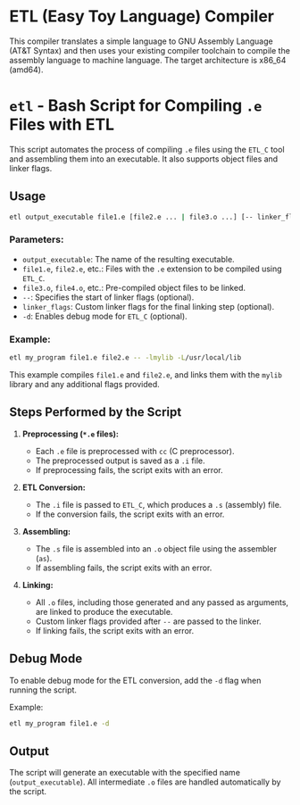 # ETL (Easy Toy Language) Compiler

This compiler translates a simple language to GNU Assembly Language (AT&T Syntax) and then uses your existing compiler toolchain
to compile the assembly language to machine language. The target architecture is x86_64 (amd64).


# `etl` - Bash Script for Compiling `.e` Files with ETL

This script automates the process of compiling `.e` files using the `ETL_C` tool and assembling them into an executable. It also supports object files and linker flags.

## Usage

```bash
etl output_executable file1.e [file2.e ... | file3.o ...] [-- linker_flags] [-d]
```

### Parameters:
- `output_executable`: The name of the resulting executable.
- `file1.e`, `file2.e`, etc.: Files with the `.e` extension to be compiled using `ETL_C`.
- `file3.o`, `file4.o`, etc.: Pre-compiled object files to be linked.
- `--`: Specifies the start of linker flags (optional).
- `linker_flags`: Custom linker flags for the final linking step (optional).
- `-d`: Enables debug mode for `ETL_C` (optional).

### Example:
```bash
etl my_program file1.e file2.e -- -lmylib -L/usr/local/lib
```

This example compiles `file1.e` and `file2.e`, and links them with the `mylib` library and any additional flags provided.

## Steps Performed by the Script

1. **Preprocessing (`*.e` files):**
   - Each `.e` file is preprocessed with `cc` (C preprocessor).
   - The preprocessed output is saved as a `.i` file.
   - If preprocessing fails, the script exits with an error.

2. **ETL Conversion:**
   - The `.i` file is passed to `ETL_C`, which produces a `.s` (assembly) file.
   - If the conversion fails, the script exits with an error.

3. **Assembling:**
   - The `.s` file is assembled into an `.o` object file using the assembler (`as`).
   - If assembling fails, the script exits with an error.

4. **Linking:**
   - All `.o` files, including those generated and any passed as arguments, are linked to produce the executable.
   - Custom linker flags provided after `--` are passed to the linker.
   - If linking fails, the script exits with an error.

## Debug Mode

To enable debug mode for the ETL conversion, add the `-d` flag when running the script.

Example:
```bash
etl my_program file1.e -d
```

## Output

The script will generate an executable with the specified name (`output_executable`). All intermediate `.o` files are handled automatically by the script.
